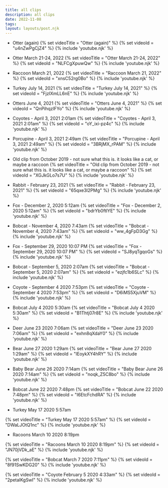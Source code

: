```yaml
---
title: all clips
description: all clips
date: 2022-11-08
tags: 
layout: layouts/post.njk
---
```


- Otter (again)
{% set videoTitle = "Otter (again)" %}
{% set videoId = "u4nZwPgCjZ4" %}
{% include 'youtube.njk' %}


- Otter March 21-24, 2022
{% set videoTitle = "Otter March 21-24, 2022" %}
{% set videoId  = "NLFCgXpuwQw" %}
{% include 'youtube.njk' %}


- Raccoon March 21, 2022
{% set videoTitle = "Raccoon March 21, 2022" %}
{% set videoId  = "xnsC52rg0Bo" %}
{% include 'youtube.njk' %}


- Turkey July 14, 2021
{% set videoTitle = "Turkey July 14, 2021" %}
{% set videoId  = "FjzIXmLL6nE" %}
{% include 'youtube.njk' %}


- Otters June 4, 2021
{% set videoTitle = "Otters June 4, 2021" %}
{% set videoId  = "QnPihqzlFYo" %}
{% include 'youtube.njk' %}


- Coyotes - April 3, 2021 2:01am
{% set videoTitle = "Coyotes  -  April 3, 2021 2:01am" %}
{% set videoId  = "oY_ixi-pz4c" %}
{% include 'youtube.njk' %}


- Porcupine - April 3, 2021 2:49am
{% set videoTitle = "Porcupine - April 3, 2021 2:49am" %}
{% set videoId  = "3BRjMX_rPAM" %}
{% include 'youtube.njk' %}


- Old clip from October 2019 - not sure what this is. it looks like a cat, or maybe a raccoon
{% set videoTitle = "Old clip from October 2019 - not sure what this is. it looks like a cat, or maybe a raccoon" %}
{% set videoId  = "XGJkGLo7s7U" %}
{% include 'youtube.njk' %}


- Rabbit - February 23, 2021
{% set videoTitle = "Rabbit - February 23, 2021" %}
{% set videoId  = "65qxe3I2PMg" %}
{% include 'youtube.njk' %}


- Fox - December 2, 2020 5:12am
{% set videoTitle = "Fox - December 2, 2020 5:12am" %}
{% set videoId  = "bdrYb0ftlYE" %}
{% include 'youtube.njk' %}


- Bobcat - November 4, 2020 7:43am
{% set videoTitle = "Bobcat - November 4, 2020 7:43am" %}
{% set videoId  = "ww_4gFpD3Gg" %}
{% include 'youtube.njk' %}

- Fox - September 29, 2020  10:07 PM
{% set videoTitle = "Fox - September 29, 2020  10:07 PM" %}
{% set videoId  = "SJ8yqTgqoGs" %}
{% include 'youtube.njk' %}


- Bobcat - September 5, 2020   2:07am
{% set videoTitle = "Bobcat - September 5, 2020   2:07am" %}
{% set videoId  = "ezjfc1b6SLc" %}
{% include 'youtube.njk' %}


- Coyote - September 4 2020   7:53pm
{% set videoTitle = "Coyote - September 4 2020   7:53pm" %}
{% set videoId  = "D6iMS5XjuVM" %}
{% include 'youtube.njk' %}


- Bobcat July 4 2020 5:30am
{% set videoTitle = "Bobcat  July 4 2020 5:30am" %}
{% set videoId  = "B1Thtj07r8E" %}
{% include 'youtube.njk' %}


- Deer June 23 2020 7:06am
{% set videoTitle = "Deer June 23 2020 7:06am" %}
{% set videoId  = "exhn8qXdaY0" %}
{% include 'youtube.njk' %}


- Bear June 27 2020 1:29am
{% set videoTitle = "Bear June 27 2020 1:29am" %}
{% set videoId  = "lEoykXY4hRY" %}
{% include 'youtube.njk' %}


- Baby Bear June 26 2020  7:14am
{% set videoTitle = "Baby Bear June 26 2020  7:14am" %}
{% set videoId  = "noqk_Z5C8bo" %}
{% include 'youtube.njk' %}


- Bobcat June 22 2020  7:48pm
{% set videoTitle = "Bobcat June 22 2020  7:48pm" %}
{% set videoId  = "I6EtcFchdRA" %}
{% include 'youtube.njk' %}



-   Turkey May 17 2020   5:57am

{% set videoTitle = "Turkey May 17 2020   5:57am" %}
{% set videoId  = "DWaLJOtQ1nc" %}
{% include 'youtube.njk' %}



-   Racoons March 10 2020   8:19pm

{% set videoTitle = "Racoons March 10 2020   8:19pm" %}
{% set videoId  = "JN70jVDk_aE" %}
{% include 'youtube.njk' %}

{% set videoTitle = "Bobcat March 7 2020 7:11pm" %}
{% set videoId  = "8f91SwKDG20" %}
{% include 'youtube.njk' %}

{% set videoTitle = "Coyote February 5 2020 4:33am" %}
{% set videoId  = "2petalKgSwI" %}
{% include 'youtube.njk' %}
